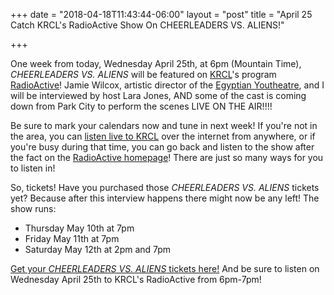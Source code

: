 +++
date = "2018-04-18T11:43:44-06:00"
layout = "post"
title = "April 25 Catch KRCL's RadioActive Show On CHEERLEADERS VS. ALIENS!"

+++

One week from today, Wednesday April 25th, at 6pm (Mountain Time), *CHEERLEADERS VS. ALIENS* will be featured on [KRCL](http://www.krcl.org/)'s program [RadioActive](http://www.krcl.org/shows/radioactive/?date=2018-04-17)! Jamie Wilcox, artistic director of the [Egyptian Youtheatre](https://www.egyptiantheatrecompany.org/youtheatre), and I will be interviewed by host Lara Jones, AND some of the cast is coming down from Park City to perform the scenes LIVE ON THE AIR!!!! 

Be sure to mark your calendars now and tune in next week! If you're not in the area, you can [listen live to KRCL](http://www.krcl.org/listen-live/) over the internet from anywhere, or if you're busy during that time, you can go back and listen to the show after the fact on the [RadioActive homepage](http://krcl.org/community-stories/radioactive/?_ga=2.149914294.168092408.1524073317-3057449.1523472896)! There are just so many ways for you to listen in! 

So, tickets! Have you purchased those *CHEERLEADERS VS. ALIENS* tickets yet? Because after this interview happens there might now be any left! The show runs:

* Thursday May 10th at 7pm
* Friday May 11th at 7pm
* Saturday May 12th at 2pm and 7pm

[Get your *CHEERLEADERS VS. ALIENS* tickets here!](https://www.egyptiantheatrecompany.org/index.php?option=com_holdmyticket&view=event&id=299374) And be sure to listen on Wednesday April 25th to KRCL's RadioActive from 6pm-7pm!